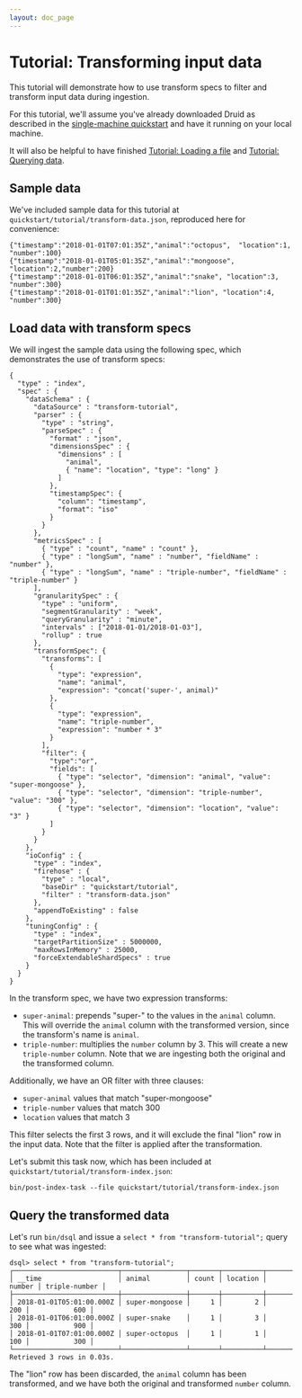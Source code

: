 ```yaml
---
layout: doc_page
---
```


# Tutorial: Transforming input data

This tutorial will demonstrate how to use transform specs to filter and transform input data during ingestion.

For this tutorial, we'll assume you've already downloaded Druid as described in 
the [single-machine quickstart](index.html) and have it running on your local machine.

It will also be helpful to have finished [Tutorial: Loading a file](/docs/VERSION/tutorials/tutorial-batch.html) and [Tutorial: Querying data](/docs/VERSION/tutorials/tutorial-query.html).

## Sample data

We've included sample data for this tutorial at `quickstart/tutorial/transform-data.json`, reproduced here for convenience:

```
{"timestamp":"2018-01-01T07:01:35Z","animal":"octopus",  "location":1, "number":100}
{"timestamp":"2018-01-01T05:01:35Z","animal":"mongoose", "location":2,"number":200}
{"timestamp":"2018-01-01T06:01:35Z","animal":"snake", "location":3, "number":300}
{"timestamp":"2018-01-01T01:01:35Z","animal":"lion", "location":4, "number":300}
```

## Load data with transform specs

We will ingest the sample data using the following spec, which demonstrates the use of transform specs:

```
{
  "type" : "index",
  "spec" : {
    "dataSchema" : {
      "dataSource" : "transform-tutorial",
      "parser" : {
        "type" : "string",
        "parseSpec" : {
          "format" : "json",
          "dimensionsSpec" : {
            "dimensions" : [
              "animal",
              { "name": "location", "type": "long" }
            ]
          },
          "timestampSpec": {
            "column": "timestamp",
            "format": "iso"
          }
        }
      },
      "metricsSpec" : [
        { "type" : "count", "name" : "count" },
        { "type" : "longSum", "name" : "number", "fieldName" : "number" },
        { "type" : "longSum", "name" : "triple-number", "fieldName" : "triple-number" }
      ],
      "granularitySpec" : {
        "type" : "uniform",
        "segmentGranularity" : "week",
        "queryGranularity" : "minute",
        "intervals" : ["2018-01-01/2018-01-03"],
        "rollup" : true
      },
      "transformSpec": {
        "transforms": [
          {
            "type": "expression",
            "name": "animal",
            "expression": "concat('super-', animal)"
          },
          {
            "type": "expression",
            "name": "triple-number",
            "expression": "number * 3"
          }
        ],
        "filter": {
          "type":"or",
          "fields": [
            { "type": "selector", "dimension": "animal", "value": "super-mongoose" },
            { "type": "selector", "dimension": "triple-number", "value": "300" },
            { "type": "selector", "dimension": "location", "value": "3" }
          ]
        }
      }
    },
    "ioConfig" : {
      "type" : "index",
      "firehose" : {
        "type" : "local",
        "baseDir" : "quickstart/tutorial",
        "filter" : "transform-data.json"
      },
      "appendToExisting" : false
    },
    "tuningConfig" : {
      "type" : "index",
      "targetPartitionSize" : 5000000,
      "maxRowsInMemory" : 25000,
      "forceExtendableShardSpecs" : true
    }
  }
}
```

In the transform spec, we have two expression transforms:
* `super-animal`: prepends "super-" to the values in the `animal` column. This will override the `animal` column with the transformed version, since the transform's name is `animal`.
* `triple-number`: multiplies the `number` column by 3. This will create a new `triple-number` column. Note that we are ingesting both the original and the transformed column.

Additionally, we have an OR filter with three clauses:
* `super-animal` values that match "super-mongoose"
* `triple-number` values that match 300
* `location` values that match 3

This filter selects the first 3 rows, and it will exclude the final "lion" row in the input data. Note that the filter is applied after the transformation.

Let's submit this task now, which has been included at `quickstart/tutorial/transform-index.json`:

```
bin/post-index-task --file quickstart/tutorial/transform-index.json
```

## Query the transformed data

Let's run `bin/dsql` and issue a `select * from "transform-tutorial";` query to see what was ingested:

```
dsql> select * from "transform-tutorial";
┌──────────────────────────┬────────────────┬───────┬──────────┬────────┬───────────────┐
│ __time                   │ animal         │ count │ location │ number │ triple-number │
├──────────────────────────┼────────────────┼───────┼──────────┼────────┼───────────────┤
│ 2018-01-01T05:01:00.000Z │ super-mongoose │     1 │        2 │    200 │           600 │
│ 2018-01-01T06:01:00.000Z │ super-snake    │     1 │        3 │    300 │           900 │
│ 2018-01-01T07:01:00.000Z │ super-octopus  │     1 │        1 │    100 │           300 │
└──────────────────────────┴────────────────┴───────┴──────────┴────────┴───────────────┘
Retrieved 3 rows in 0.03s.
```

The "lion" row has been discarded, the `animal` column has been transformed, and we have both the original and transformed `number` column.